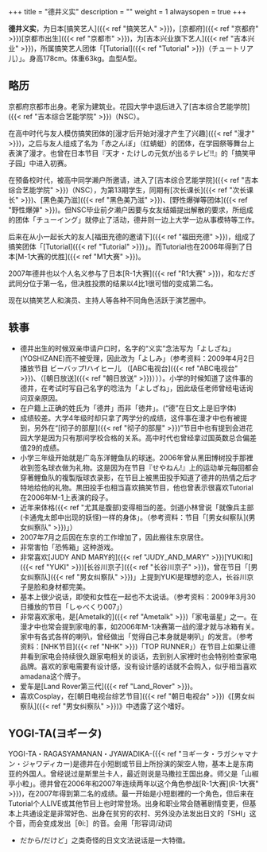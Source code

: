 +++
title = "德井义实"
description = ""
weight = 1
alwaysopen = true
+++


**德井义实**，为日本[搞笑艺人]({{< ref "搞笑艺人" >}})，[京都府]({{< ref "京都府" >}})[京都市出生]({{< ref "京都市" >}})，为[吉本兴业旗下艺人]({{< ref "吉本兴业" >}})，所属搞笑艺人团体「[Tutorial]({{< ref "Tutorial" >}})（チュートリア儿）」。身高178cm。体重63kg。血型A型。

略历
----

京都府京都市出身。老家为建筑业。花园大学中退后进入了[吉本综合艺能学院]({{< ref "吉本综合艺能学院" >}})（NSC）。

在高中时代与友人模仿搞笑团体的[漫才后开始对漫才产生了兴趣]({{< ref "漫才" >}})，之后与友人组成了名为「赤之んぼ」（红蜻蜓）的团体，在学园祭等舞台上表演了漫才。也曾在日本节目『天才・たけしの元気が出るテレビ!!』的「搞笑甲子园」中进入初赛。

在预备校时代，被高中同学濑户所邀请，进入了[吉本综合艺能学院]({{< ref "吉本综合艺能学院" >}})（NSC），为第13期学生，同期有[次长课长]({{< ref "次长课长" >}})、[黑色美乃滋]({{< ref "黑色美乃滋" >}})、[野性爆弹等团体]({{< ref "野性爆弹" >}})。但NSC毕业前夕濑户因要与女友结婚提出解散的要求，所组成的团体「チューイング」就停止了活动，德井则一边上大学一边从事模特等工作。

后来在从小一起长大的友人[福田充德的邀请下]({{< ref "福田充德" >}})，组成了搞笑团体「[Tutorial]({{< ref "Tutorial" >}})」。而Tutorial也在2006年得到了日本[M-1大赛的优胜]({{< ref "M1大赛" >}})。

2007年德井也以个人名义参与了日本[R-1大赛]({{< ref "R1大赛" >}})，和なだぎ武同分位于第一名，但决胜投票的结果以4比1很可惜的变成第二名。

现在以搞笑艺人和演员、主持人等各种不同角色活跃于演艺圈中。

轶事
----

-   德井出生的时候双亲申请户口时，名字的“义实”念法写为「よしざね」(YOSHIZANE)而不被受理，因此改为「よしみ」（参考资料：2009年4月2日播放节目
    ビーバップ!ハイヒー儿
    （[ABC电视台]({{< ref "ABC电视台" >}})、（[朝日放送]({{< ref "朝日放送" >}})）））。小学的时候知道了这件事的德井，在考试时写自己名字的唸法为「よしざね」，因此级任老师曾经电话询问双亲原因。
-   在户籍上正确的姓氏为「德井」而非「徳井」。(“德”在日文上是旧字体)
-   成绩较差。大学4年级时却只拿了两学分的成绩，这件事在漫才中也有被提到，另外在“[彻子的部屋]({{< ref "彻子的部屋" >}})”节目中也有提到会进花园大学是因为只有那间学校合格的关系。高中时代也曾经拿过国英数总合偏差值29的成绩。
-   小学三年级开始就是广岛东洋鲤鱼队的球迷。2006年曾从黑田博树投手那裡收到签名球衣做为礼物。这是因为在节目『せやねん!』上的运动单元每回都会穿著鲤鱼队的複製版球衣录影，在节目上被黒田投手知道了德井的热情之后才特地给他的礼物。黒田投手也相当喜欢搞笑节目，他也曾表示很喜欢Tutorial在2006年M-1上表演的段子。
-   近年来体格({{< ref "尤其是腹部)变得相当的差。剑道小林曾说「就像兵主部(卡通鬼太郎中出现的妖怪)一样的身体」。（参考资料：节目「[男女纠察队](男女纠察队" >}})」）
-   2007年7月之后因在东京的工作增加了，因此搬往东京居住。
-   非常害怕「恐怖箱」这种游戏。
-   非常喜欢[JUDY AND
    MARY的]({{< ref "JUDY_AND_MARY" >}})[YUKI和]({{< ref "YUKI" >}})[长谷川京子]({{< ref "长谷川京子" >}})，曾在节目「[男女纠察队]({{< ref "男女纠察队" >}})」上提到YUKI是理想的恋人，长谷川京子是脸和身材都完美。
-   基本上很少说话，即使和女性在一起也不太说话。（参考资料：2009年3月30日播放的节目「しゃべくり007」）
-   非常喜欢家电，是[Ametalk的]({{< ref "Ametalk" >}})「家电谐星」之一。在漫才中也常会提到家电的事，如2006年M-1决赛第一战的漫才就与冰箱有关。家中有各式各样的喇叭，曾经做出「觉得自己本身就是喇叭」的发言。（参考资料：[NHK节目]({{< ref "NHK" >}})「TOP
    RUNNER」）在节目上如果让德井看到家电会持续很久跟家电相关的谈话，去到别人家裡时也会特别检查家电品牌。喜欢的家电需要有设计感，没有设计感的话就不会购入，似乎相当喜欢amadana这个牌子。
-   爱车是[Land Rover第三代]({{< ref "Land_Rover" >}})。
-   喜欢Cosplay，在[朝日电视台综艺节目]({{< ref "朝日电视台" >}})《[男女纠察队]({{< ref "男女纠察队" >}})》中透露了这个嗜好。

YOGI-TA(ヨギータ)
-----------------

YOGI-TA・RAGASYAMANAN・JYAWADIKA-({{< ref "ヨギータ・ラガシャマナン・ジャワディカー)是德井在小短剧或节目上所扮演的架空人物，基本上是东南亚的外国人。曾经说过是斯里兰卡人，最近则说是马撒拉王国出身。师父是「山椒亭小粒」。德井曾在2006年和2007年连续两年以这个角色参战[R-1大赛](R-1大赛" >}})，在2007年得到第二名的成绩。最一开始是小短剧裡的一个角色，但后来在Tutorial个人LIVE或其他节目上也时常登场。出身和职业常会随著剧情变更，但基本上共通设定是非常好色、出身在贫穷的农村、另外没办法发出日文的「SHI」这个音，而会变成发出［θi:］的音。会用「形容词/动词
+ だから/だけど」之类奇怪的日文文法说话是一大特徵。
